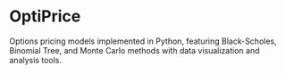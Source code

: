 # OptiPrice
Options pricing models implemented in Python, featuring Black-Scholes, Binomial Tree, and Monte Carlo methods with data visualization and analysis tools.
